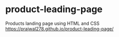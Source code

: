 # product-leading-page
Products landing page using HTML and CSS  https://prajwal278.github.io/product-leading-page/

